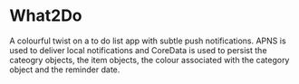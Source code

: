 # What2Do
A colourful twist on a to do list app with subtle push notifications. APNS is used to deliver local notifications and CoreData is used to persist the cateogry objects, the item objects, the colour associated with the category object and the reminder date.
